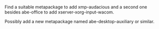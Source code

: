 Find a suitable metapackage to add xmp-audacious and a second one
besides abe-office to add xserver-xorg-input-wacom.

Possibly add a new metapackage named abe-desktop-auxiliary or similar.

